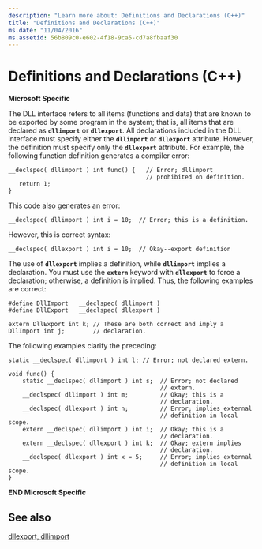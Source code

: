 ```yaml
---
description: "Learn more about: Definitions and Declarations (C++)"
title: "Definitions and Declarations (C++)"
ms.date: "11/04/2016"
ms.assetid: 56b809c0-e602-4f18-9ca5-cd7a8fbaaf30
---
```

# Definitions and Declarations (C++)

**Microsoft Specific**

The DLL interface refers to all items (functions and data) that are known to be exported by some program in the system; that is, all items that are declared as **`dllimport`** or **`dllexport`**. All declarations included in the DLL interface must specify either the **`dllimport`** or **`dllexport`** attribute. However, the definition must specify only the **`dllexport`** attribute. For example, the following function definition generates a compiler error:

```
__declspec( dllimport ) int func() {   // Error; dllimport
                                       // prohibited on definition.
   return 1;
}
```

This code also generates an error:

```
__declspec( dllimport ) int i = 10;  // Error; this is a definition.
```

However, this is correct syntax:

```
__declspec( dllexport ) int i = 10;  // Okay--export definition
```

The use of **`dllexport`** implies a definition, while **`dllimport`** implies a declaration. You must use the **`extern`** keyword with **`dllexport`** to force a declaration; otherwise, a definition is implied. Thus, the following examples are correct:

```
#define DllImport   __declspec( dllimport )
#define DllExport   __declspec( dllexport )

extern DllExport int k; // These are both correct and imply a
DllImport int j;        // declaration.
```

The following examples clarify the preceding:

```
static __declspec( dllimport ) int l; // Error; not declared extern.

void func() {
    static __declspec( dllimport ) int s;  // Error; not declared
                                           // extern.
    __declspec( dllimport ) int m;         // Okay; this is a
                                           // declaration.
    __declspec( dllexport ) int n;         // Error; implies external
                                           // definition in local scope.
    extern __declspec( dllimport ) int i;  // Okay; this is a
                                           // declaration.
    extern __declspec( dllexport ) int k;  // Okay; extern implies
                                           // declaration.
    __declspec( dllexport ) int x = 5;     // Error; implies external
                                           // definition in local scope.
}
```

**END Microsoft Specific**

## See also

[dllexport, dllimport](../cpp/dllexport-dllimport.md)

